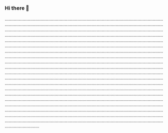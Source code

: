 ### Hi there 👋

...........................................................................................................................................................................................................................................................................................................................................................................................................................................................................................................................................................................................................................................................................................................................................................................................................................................................................................................................................................................................................................................................................................................................................................................................................................................................................................................................................................................................................................................................................................................................................................................................................................................................................................................................................................................................................................................................................................................................................................................................................................................................................................................................................................................................................................................................................................................................................................................................................................................................................................................................................................................................................